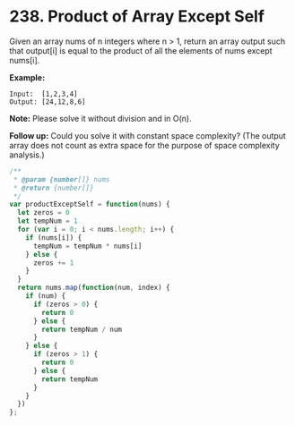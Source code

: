 # 238. Product of Array Except Self

Given an array nums of n integers where n > 1,  return an array output such that output[i] is equal to the product of all the elements of nums except nums[i].

**Example:**
```
Input:  [1,2,3,4]
Output: [24,12,8,6]
```
**Note:** Please solve it without division and in O(n).

**Follow up:**
Could you solve it with constant space complexity? (The output array does not count as extra space for the purpose of space complexity analysis.)

```javascript
/**
 * @param {number[]} nums
 * @return {number[]}
 */
var productExceptSelf = function(nums) {
  let zeros = 0
  let tempNum = 1
  for (var i = 0; i < nums.length; i++) {
    if (nums[i]) {
      tempNum = tempNum * nums[i]
    } else {
      zeros += 1
    }
  }
  return nums.map(function(num, index) {
    if (num) {
      if (zeros > 0) {
        return 0
      } else {
        return tempNum / num
      }
    } else {
      if (zeros > 1) {
        return 0
      } else {
        return tempNum
      }
    }
  })
};
```
